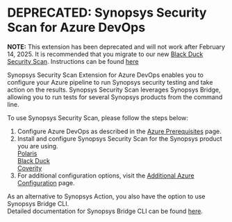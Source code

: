 # DEPRECATED: Synopsys Security Scan for Azure DevOps

**NOTE:** This extension has been deprecated and will not work after February 14, 2025. It is recommended that you migrate to our new <a href="">Black Duck Security Scan</a>. Instructions can be found <a href="<community url>">here</a>

Synopsys Security Scan Extension for Azure DevOps enables you to configure your Azure pipeline to run Synopsys security testing and take action on the results.
Synopsys Security Scan leverages Synopsys Bridge, allowing you to run tests for several Synopsys products from the command line.

To use Synopsys Security Scan, please follow the steps below:

1. Configure Azure DevOps as described in the [Azure Prerequisites](https://sig-product-docs.synopsys.com/bundle/bridge/page/documentation/c_azure-prerequisites.html) page.
2. Install and configure Synopsys Security Scan for the Synopsys product you are using. <br/>
[Polaris](https://sig-product-docs.synopsys.com/bundle/bridge/page/documentation/c_azure-with-polaris.html) <br/>
[Black Duck](https://sig-product-docs.synopsys.com/bundle/bridge/page/documentation/c_azure-with-blackduck.html)  <br/>
[Coverity](https://sig-product-docs.synopsys.com/bundle/bridge/page/documentation/c_azure-with-coverity.html) <br/>
3. For additional configuration options, visit the [Additional Azure Configuration](https://sig-product-docs.synopsys.com/bundle/bridge/page/documentation/c_additional-azure-parameters.html) page.

As an alternative to Synopsys Action, you also have the option to use Synopsys Bridge CLI. <br/>
Detailed documentation for Synopsys Bridge CLI can be found [here](https://sig-product-docs.synopsys.com/bundle/bridge/page/documentation/c_overview.html).
